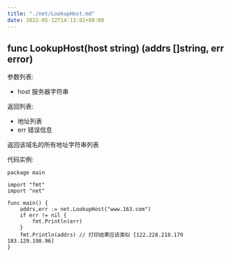 ```yaml
---
title: "./net/LookupHost.md"
date: 2022-05-12T14:13:01+08:00
---
```

## func LookupHost(host string) (addrs []string, err error)

参数列表:

- host 服务器字符串

返回列表:

- 地址列表
- err 错误信息

返回该域名的所有地址字符串列表

代码实例:

	package main
	
	import "fmt"
	import "net"
	
	func main() {
		addrs,err := net.LookupHost("www.163.com")
		if err != nil {
			fmt.Println(err)
		}
		fmt.Println(addrs) // 打印结果应该类似 [122.228.218.179 183.129.198.96]
	}